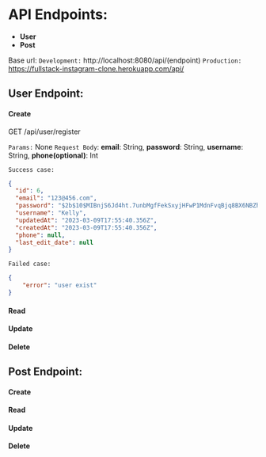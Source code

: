 # API Endpoints:

- **User**
- **Post**

Base url:
`Development:` http://localhost:8080/api/(endpoint)
`Production:` https://fullstack-instagram-clone.herokuapp.com/api/

## User Endpoint:

#### Create

GET /api/user/register

`Params:` None
`Request Body`: **email**: String, **password**: String, **username**: String, **phone(optional)**: Int

`Success case:`

```JSON
{
  "id": 6,
  "email": "123@456.com",
  "password": "$2b$10$MIBnjS6Jd4ht.7unbMgfFekSxyjHFwP1MdnFvqBjq8BX6NBZhzhPK",
  "username": "Kelly",
  "updatedAt": "2023-03-09T17:55:40.356Z",
  "createdAt": "2023-03-09T17:55:40.356Z",
  "phone": null,
  "last_edit_date": null
}
```

`Failed case:`

```JSON
{
    "error": "user exist"
}

```

#### Read

#### Update

#### Delete

## Post Endpoint:

#### Create

#### Read

#### Update

#### Delete
